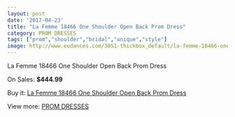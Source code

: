```yaml
---
layout: post
date: '2017-04-23'
title: "La Femme 18466 One Shoulder Open Back Prom Dress"
category: PROM DRESSES
tags: ["prom","shoulder","bridal","unique","style"]
image: http://www.eudances.com/3051-thickbox_default/la-femme-18466-one-shoulder-open-back-prom-dress.jpg
---
```

La Femme 18466 One Shoulder Open Back Prom Dress

On Sales: **$444.99**
<a href="https://www.eudances.com/en/prom-dresses/1055-la-femme-18466-one-shoulder-open-back-prom-dress.html"><amp-img layout="responsive" width="600" height="600" src="//www.eudances.com/3051-thickbox_default/la-femme-18466-one-shoulder-open-back-prom-dress.jpg" alt="La Femme 18466 One Shoulder Open Back Prom Dress 0" /></a>
<a href="https://www.eudances.com/en/prom-dresses/1055-la-femme-18466-one-shoulder-open-back-prom-dress.html"><amp-img layout="responsive" width="600" height="600" src="//www.eudances.com/3052-thickbox_default/la-femme-18466-one-shoulder-open-back-prom-dress.jpg" alt="La Femme 18466 One Shoulder Open Back Prom Dress 1" /></a>

Buy it: [La Femme 18466 One Shoulder Open Back Prom Dress](https://www.eudances.com/en/prom-dresses/1055-la-femme-18466-one-shoulder-open-back-prom-dress.html "La Femme 18466 One Shoulder Open Back Prom Dress")

View more: [PROM DRESSES](https://www.eudances.com/en/13-prom-dresses "PROM DRESSES")